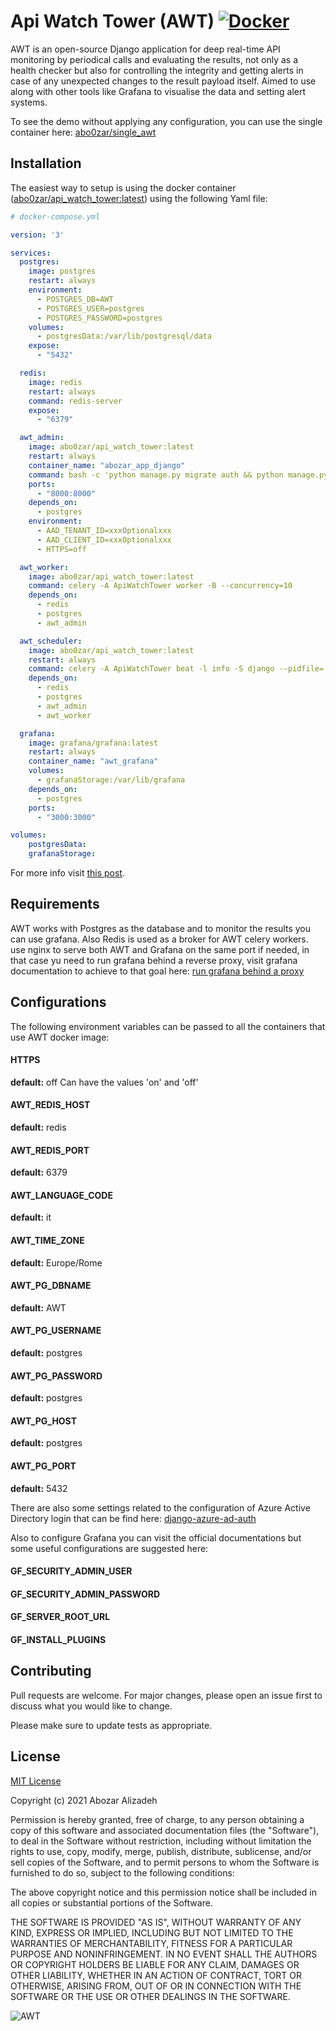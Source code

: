 
# Api Watch Tower (AWT) [![Docker](https://img.shields.io/docker/cloud/build/eaudeweb/scratch?label=Docker&style=flat)](https://hub.docker.com/r/abo0zar/api_watch_tower/tags)

AWT is an open-source Django application for deep real-time API monitoring by periodical calls and evaluating the results, not only as a health checker but also for controlling the integrity and getting alerts in case of any unexpected changes to the result payload itself. Aimed to use along with other tools like Grafana to visualise the data and setting alert systems.

To see the demo without applying any configuration, you can use the single container here: [abo0zar/single_awt](https://hub.docker.com/repository/docker/abo0zar/single_awt)


## Installation

The easiest way to setup is using the docker container ([abo0zar/api_watch_tower:latest](https://hub.docker.com/repository/docker/abo0zar/api_watch_tower)) using the following Yaml file:



```yml
# docker-compose.yml

version: '3'

services:
  postgres:
    image: postgres
    restart: always
    environment:
      - POSTGRES_DB=AWT
      - POSTGRES_USER=postgres
      - POSTGRES_PASSWORD=postgres
    volumes:
      - postgresData:/var/lib/postgresql/data
    expose:
      - "5432"

  redis:
    image: redis
    restart: always
    command: redis-server
    expose:
      - "6379"

  awt_admin:
    image: abo0zar/api_watch_tower:latest
    restart: always
    container_name: "abozar_app_django"
    command: bash -c 'python manage.py migrate auth && python manage.py migrate && python manage.py runserver 0.0.0.0:8000'
    ports:
      - "8000:8000"
    depends_on:
      - postgres
    environment:
      - AAD_TENANT_ID=xxxOptionalxxx
      - AAD_CLIENT_ID=xxxOptionalxxx
      - HTTPS=off

  awt_worker:
    image: abo0zar/api_watch_tower:latest
    command: celery -A ApiWatchTower worker -B --concurrency=10
    depends_on:
      - redis
      - postgres
      - awt_admin

  awt_scheduler:
    image: abo0zar/api_watch_tower:latest
    restart: always
    command: celery -A ApiWatchTower beat -l info -S django --pidfile=
    depends_on:
      - redis
      - postgres
      - awt_admin
      - awt_worker

  grafana:
    image: grafana/grafana:latest
    restart: always
    container_name: "awt_grafana"
    volumes:
      - grafanaStorage:/var/lib/grafana
    depends_on:
      - postgres
    ports:
      - "3000:3000"

volumes:
    postgresData:
    grafanaStorage:

```


For more info visit [this post](https://abozar-alizadeh.medium.com/api-watch-tower-7f222f1e0eb4).

## Requirements

AWT works with Postgres as the database and to monitor the results you can use grafana. 
Also Redis is used as a broker for AWT celery workers. use nginx to serve both AWT and Grafana on the same port if needed, in that case yu need to run grafana behind a reverse proxy,
visit grafana documentation to achieve to that goal here: [run grafana behind a proxy](https://grafana.com/tutorials/run-grafana-behind-a-proxy/#2)

## Configurations

The following environment variables can be passed to all the containers that use AWT docker image:

#### HTTPS
**default:** off
Can have the values 'on' and 'off'

#### AWT_REDIS_HOST
**default:** redis

#### AWT_REDIS_PORT
**default:** 6379

#### AWT_LANGUAGE_CODE
**default:** it

#### AWT_TIME_ZONE
**default:** Europe/Rome

#### AWT_PG_DBNAME
**default:** AWT

#### AWT_PG_USERNAME
**default:** postgres

#### AWT_PG_PASSWORD
**default:** postgres

#### AWT_PG_HOST
**default:** postgres

#### AWT_PG_PORT
**default:** 5432

There are also some settings related to the configuration of Azure Active Directory login that can be find here: [django-azure-ad-auth](https://github.com/abozaralizadeh/django-azure-ad-auth)

Also to configure Grafana you can visit the official documentations but some useful configurations are suggested here:

#### GF_SECURITY_ADMIN_USER
#### GF_SECURITY_ADMIN_PASSWORD
#### GF_SERVER_ROOT_URL
#### GF_INSTALL_PLUGINS

## Contributing
Pull requests are welcome. For major changes, please open an issue first to discuss what you would like to change.

Please make sure to update tests as appropriate.

## License
[MIT License](https://bitbucket.org/m4x4m/apiwatchtower/src/master/LICENSE) 

Copyright (c) 2021 Abozar Alizadeh

Permission is hereby granted, free of charge, to any person obtaining a copy
of this software and associated documentation files (the "Software"), to deal
in the Software without restriction, including without limitation the rights
to use, copy, modify, merge, publish, distribute, sublicense, and/or sell
copies of the Software, and to permit persons to whom the Software is
furnished to do so, subject to the following conditions:

The above copyright notice and this permission notice shall be included in all
copies or substantial portions of the Software.

THE SOFTWARE IS PROVIDED "AS IS", WITHOUT WARRANTY OF ANY KIND, EXPRESS OR
IMPLIED, INCLUDING BUT NOT LIMITED TO THE WARRANTIES OF MERCHANTABILITY,
FITNESS FOR A PARTICULAR PURPOSE AND NONINFRINGEMENT. IN NO EVENT SHALL THE
AUTHORS OR COPYRIGHT HOLDERS BE LIABLE FOR ANY CLAIM, DAMAGES OR OTHER
LIABILITY, WHETHER IN AN ACTION OF CONTRACT, TORT OR OTHERWISE, ARISING FROM,
OUT OF OR IN CONNECTION WITH THE SOFTWARE OR THE USE OR OTHER DEALINGS IN THE
SOFTWARE.

![AWT](https://bitbucket.org/m4x4m/apiwatchtower/raw/54061db3311cdc43d7754b24e24cd41a67560601/static/logo.png)
